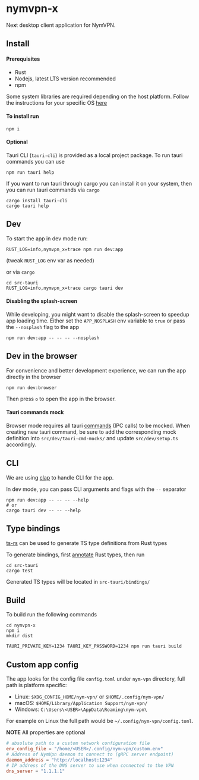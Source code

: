 # nymvpn-x

Ne**x**t desktop client application for NymVPN.

## Install

#### Prerequisites

- Rust
- Nodejs, latest LTS version recommended
- npm

Some system libraries are required depending on the host platform.
Follow the instructions for your specific OS [here](https://tauri.app/v1/guides/getting-started/prerequisites)

#### To install run

```
npm i
```

#### Optional

Tauri CLI (`tauri-cli`) is provided as a local project package. To
run tauri commands you can use

```
npm run tauri help
```

If you want to run tauri through cargo you can install it on your
system, then you can run tauri commands via `cargo`

```
cargo install tauri-cli
cargo tauri help
```

## Dev

To start the app in dev mode run:

```
RUST_LOG=info,nymvpn_x=trace npm run dev:app
```

(tweak `RUST_LOG` env var as needed)

or via `cargo`

```
cd src-tauri
RUST_LOG=info,nymvpn_x=trace cargo tauri dev
```

#### Disabling the splash-screen

While developing, you might want to disable the splash-screen
to speedup app loading time.
Either set the `APP_NOSPLASH` env variable to `true` or pass the
`--nosplash` flag to the app

```shell
npm run dev:app -- -- -- --nosplash
```

## Dev in the browser

For convenience and better development experience, we can run the
app directly in the browser

```
npm run dev:browser
```

Then press `o` to open the app in the browser.

#### Tauri commands mock

Browser mode requires all tauri [commands](https://tauri.app/v1/guides/features/command) (IPC calls) to be mocked.
When creating new tauri command, be sure to add the corresponding
mock definition into `src/dev/tauri-cmd-mocks/` and update
`src/dev/setup.ts` accordingly.

## CLI

We are using [clap](https://docs.rs/clap/latest/clap/) to handle CLI for the app.

In dev mode, you can pass CLI arguments and flags with the `--` separator

```shell
npm run dev:app -- -- -- --help
# or
cargo tauri dev -- -- --help
```

## Type bindings

[ts-rs](https://github.com/Aleph-Alpha/ts-rs) can be used to generate
TS type definitions from Rust types

To generate bindings, first
[annotate](https://github.com/Aleph-Alpha/ts-rs/blob/main/example/src/lib.rs)
Rust types, then run

```
cd src-tauri
cargo test
```

Generated TS types will be located in `src-tauri/bindings/`

## Build

To build run the following commands

```
cd nymvpn-x
npm i
mkdir dist

TAURI_PRIVATE_KEY=1234 TAURI_KEY_PASSWORD=1234 npm run tauri build
```

## Custom app config

The app looks for the config file `config.toml` under `nym-vpn`
directory, full path is platform specific:

- Linux: `$XDG_CONFIG_HOME/nym-vpn/` or `$HOME/.config/nym-vpn/`
- macOS: `$HOME/Library/Application Support/nym-vpn/`
- Windows: `C:\Users\<USER>\AppData\Roaming\nym-vpn\`

For example on Linux the full path would be
`~/.config/nym-vpn/config.toml`.

**NOTE** All properties are optional

```toml
# absolute path to a custom network configuration file
env_config_file = "/home/<USER>/.config/nym-vpn/custom.env"
# Address of NymVpn daemon to connect to (gRPC server endpoint)
daemon_address = "http://localhost:1234"
# IP address of the DNS server to use when connected to the VPN
dns_server = "1.1.1.1"
```
